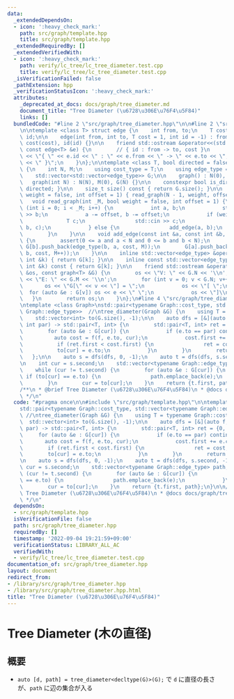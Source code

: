 ```yaml
---
data:
  _extendedDependsOn:
  - icon: ':heavy_check_mark:'
    path: src/graph/template.hpp
    title: src/graph/template.hpp
  _extendedRequiredBy: []
  _extendedVerifiedWith:
  - icon: ':heavy_check_mark:'
    path: verify/lc_tree/lc_tree_diameter.test.cpp
    title: verify/lc_tree/lc_tree_diameter.test.cpp
  _isVerificationFailed: false
  _pathExtension: hpp
  _verificationStatusIcon: ':heavy_check_mark:'
  attributes:
    _deprecated_at_docs: docs/graph/tree_diameter.md
    document_title: "Tree Diameter (\u6728\u306E\u76F4\u5F84)"
    links: []
  bundledCode: "#line 2 \"src/graph/tree_diameter.hpp\"\n\n#line 2 \"src/graph/template.hpp\"\
    \n\ntemplate <class T> struct edge {\n    int from, to;\n    T cost;\n    int\
    \ id;\n\n    edge(int from, int to, T cost = 1, int id = -1) : from(from), to(to),\
    \ cost(cost), id(id) {}\n\n    friend std::ostream &operator<<(std::ostream &os,\
    \ const edge<T> &e) {\n        // { id : from -> to, cost }\n        return os\
    \ << \"{ \" << e.id << \" : \" << e.from << \" -> \" << e.to << \", \" << e.cost\
    \ << \" }\";\n    }\n};\n\ntemplate <class T, bool directed = false> struct graph\
    \ {\n    int N, M;\n    using cost_type = T;\n    using edge_type = edge<T>;\n\
    \    std::vector<std::vector<edge_type>> G;\n\n    graph() : N(0), M(0) {}\n \
    \   graph(int N) : N(N), M(0), G(N) {}\n\n    constexpr bool is_directed() { return\
    \ directed; }\n\n    size_t size() const { return G.size(); }\n\n    void read_tree(bool\
    \ weight = false, int offset = 1) { read_graph(N - 1, weight, offset); }\n\n \
    \   void read_graph(int _M, bool weight = false, int offset = 1) {\n        for\
    \ (int i = 0; i < _M; i++) {\n            int a, b;\n            std::cin >> a\
    \ >> b;\n            a -= offset, b -= offset;\n            if (weight) {\n  \
    \              T c;\n                std::cin >> c;\n                add_edge(a,\
    \ b, c);\n            } else {\n                add_edge(a, b);\n            }\n\
    \        }\n    }\n\n    void add_edge(const int &a, const int &b, T cost = 1)\
    \ {\n        assert(0 <= a and a < N and 0 <= b and b < N);\n        if (!directed)\
    \ G[b].push_back(edge_type(b, a, cost, M));\n        G[a].push_back(edge_type(a,\
    \ b, cost, M++));\n    }\n\n    inline std::vector<edge_type> &operator[](const\
    \ int &k) { return G[k]; }\n\n    inline const std::vector<edge_type> &operator[](const\
    \ int &k) const { return G[k]; }\n\n    friend std::ostream &operator<<(std::ostream\
    \ &os, const graph<T> &G) {\n        os << \"V: \" << G.N << '\\n';\n        os\
    \ << \"E: \" << G.M << '\\n';\n        for (int v = 0; v < G.N; v++) {\n     \
    \       os << \"G[\" << v << \"] = \";\n            os << \"[ \";\n          \
    \  for (auto &e : G[v]) os << e << \" \";\n            os << \"]\\n\";\n     \
    \   }\n        return os;\n    }\n};\n#line 4 \"src/graph/tree_diameter.hpp\"\n\
    \ntemplate <class Graph>\nstd::pair<typename Graph::cost_type, std::vector<typename\
    \ Graph::edge_type>>  //\ntree_diameter(Graph &G) {\n    using T = typename Graph::cost_type;\n\
    \    std::vector<int> to(G.size(), -1);\n\n    auto dfs = [&](auto f, int cur,\
    \ int par) -> std::pair<T, int> {\n        std::pair<T, int> ret = {0, cur};\n\
    \        for (auto &e : G[cur]) {\n            if (e.to == par) continue;\n  \
    \          auto cost = f(f, e.to, cur);\n            cost.first += e.cost;\n \
    \           if (ret.first < cost.first) {\n                ret = cost;\n     \
    \           to[cur] = e.to;\n            }\n        }\n        return ret;\n \
    \   };\n\n    auto s = dfs(dfs, 0, -1);\n    auto t = dfs(dfs, s.second, -1);\n\
    \n    int cur = s.second;\n    std::vector<typename Graph::edge_type> path;\n\
    \    while (cur != t.second) {\n        for (auto &e : G[cur]) {\n           \
    \ if (to[cur] == e.to) {\n                path.emplace_back(e);\n            }\n\
    \        }\n        cur = to[cur];\n    }\n    return {t.first, path};\n}\n\n\
    /**\n * @brief Tree Diameter (\u6728\u306E\u76F4\u5F84)\n * @docs docs/graph/tree_diameter.md\n\
    \ */\n"
  code: "#pragma once\n\n#include \"src/graph/template.hpp\"\n\ntemplate <class Graph>\n\
    std::pair<typename Graph::cost_type, std::vector<typename Graph::edge_type>> \
    \ //\ntree_diameter(Graph &G) {\n    using T = typename Graph::cost_type;\n  \
    \  std::vector<int> to(G.size(), -1);\n\n    auto dfs = [&](auto f, int cur, int\
    \ par) -> std::pair<T, int> {\n        std::pair<T, int> ret = {0, cur};\n   \
    \     for (auto &e : G[cur]) {\n            if (e.to == par) continue;\n     \
    \       auto cost = f(f, e.to, cur);\n            cost.first += e.cost;\n    \
    \        if (ret.first < cost.first) {\n                ret = cost;\n        \
    \        to[cur] = e.to;\n            }\n        }\n        return ret;\n    };\n\
    \n    auto s = dfs(dfs, 0, -1);\n    auto t = dfs(dfs, s.second, -1);\n\n    int\
    \ cur = s.second;\n    std::vector<typename Graph::edge_type> path;\n    while\
    \ (cur != t.second) {\n        for (auto &e : G[cur]) {\n            if (to[cur]\
    \ == e.to) {\n                path.emplace_back(e);\n            }\n        }\n\
    \        cur = to[cur];\n    }\n    return {t.first, path};\n}\n\n/**\n * @brief\
    \ Tree Diameter (\u6728\u306E\u76F4\u5F84)\n * @docs docs/graph/tree_diameter.md\n\
    \ */\n"
  dependsOn:
  - src/graph/template.hpp
  isVerificationFile: false
  path: src/graph/tree_diameter.hpp
  requiredBy: []
  timestamp: '2022-09-04 19:21:59+09:00'
  verificationStatus: LIBRARY_ALL_AC
  verifiedWith:
  - verify/lc_tree/lc_tree_diameter.test.cpp
documentation_of: src/graph/tree_diameter.hpp
layout: document
redirect_from:
- /library/src/graph/tree_diameter.hpp
- /library/src/graph/tree_diameter.hpp.html
title: "Tree Diameter (\u6728\u306E\u76F4\u5F84)"
---
```

# Tree Diameter (木の直径)

## 概要

- `auto [d, path] = tree_diameter<decltype(G)>(G);` で `d` に直径の長さが、`path` に辺の集合が入る
